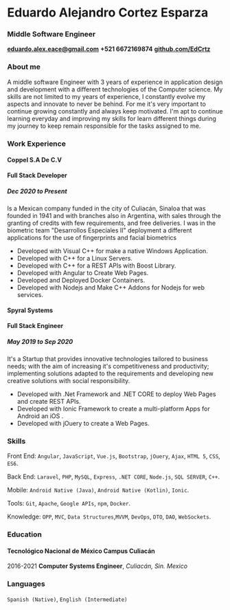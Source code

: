 # **Eduardo Alejandro Cortez Esparza** 
###  **Middle Software Engineer**
**<eduardo.alex.eace@gmail.com>** **+521 6672169874**  **[github.com/EdCrtz](github.com/EdCrtz)**
### About me
A middle software Engineer with 3 years of experience in application design and development with a different technologies
of the Computer science. My skills are not limited to my years of experience,
I constantly evolve my aspects and innovate to never be behind.
For me it's very important to continue growing constantly and always keep motivated.
I'm apt to continue learning everyday and improving my skills for learn different things during my journey to keep remain responsible for the tasks
assigned to me.
### Work Experience

#### Coppel S.A De C.V

**Full Stack Developer**
##### Dec 2020 to Present
Is a Mexican company funded in the city of Culiacán, Sinaloa that was founded in 1941 and
with branches also in Argentina, with sales through the granting of credits with few
requirements, and free deliveries.
I was in the biometric team "Desarrollos Especiales II" deployment a different applications
for the use of fingerprints and facial biometrics

-  Developed with Visual C++ for make a native Windows Application.
- Developed with C++ for a Linux Servers.
- Developed with C++ for a REST APIs with Boost Library.
- Developed with Angular to Create Web Pages.
- Developed and Deployed Docker Containers.
- Developed with Nodejs and Make C++ Addons for Nodejs for web services.

#### Spyral Systems
**Full Stack Engineer**
##### May 2019 to Sep 2020
It's a Startup that provides innovative technologies tailored to business needs; with the aim of increasing it's
competitiveness and productivity; implementing solutions adapted to the requirements and developing
new creative solutions with social responsibility.
- Developed with .Net Framework and .NET CORE to deploy Web Pages and create REST APIs.
- Developed with Ionic Framework to create a multi-platform Apps for Android an iOS .
- Developed with jOuery to create a Web Pages.

### Skills

Front End: `Angular`, `JavaScript`, `Vue.js`, `Bootstrap`, `jOuery`, `Ajax`, `HTML 5`, `CSS`, `ES6`.

Back End: `Laravel`, `PHP`, `MySQL`, `Express`, `.NET CORE`, `Node.js`, `SQL SERVER`, `C++`.

Mobile: `Android Native (Java)`, `Android Native (Kotlin)`, `Ionic`.

Tools: `Git`, `Apache`, `Google APIs`, `npm`, `Docker`.

Knowledge: `OPP`, `MVC`, `Data Structures`,`MVVM`, `DevOps`, `DTO`, `DAO`, `WebSockets`.

### Education

#### Tecnológico Nacional de México Campus Culiacán

2016-2021
**Computer Systems Engineer**, _Culiacán, Sin. Mexico_
### Languages

`Spanish (Native)`, `English (Intermediate)`

